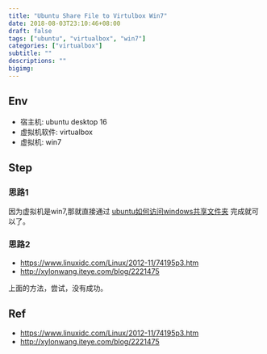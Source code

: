 ```yaml
---
title: "Ubuntu Share File to Virtulbox Win7"
date: 2018-08-03T23:10:46+08:00
draft: false
tags: ["ubuntu", "virtualbox", "win7"]
categories: ["virtualbox"]
subtitle: ""
descriptions: ""
bigimg:
---
```


## Env

- 宿主机: ubuntu desktop 16
- 虚拟机软件: virtualbox
- 虚拟机: win7


## Step


### 思路1

因为虚拟机是win7,那就直接通过 [ubuntu如何访问windows共享文件夹](https://jingyan.baidu.com/article/f71d603797641b1ab741d15d.html) 完成就可以了。


### 思路2

- https://www.linuxidc.com/Linux/2012-11/74195p3.htm
- http://xylonwang.iteye.com/blog/2221475

上面的方法，尝试，没有成功。


## Ref

- https://www.linuxidc.com/Linux/2012-11/74195p3.htm
- http://xylonwang.iteye.com/blog/2221475
